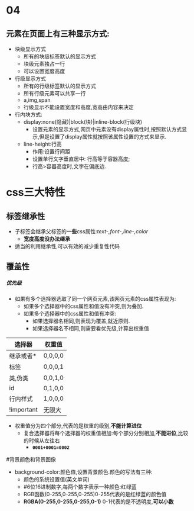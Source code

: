 # 04

## 元素在页面上有三种显示方式:
+ 块级显示方式
    + 所有的块级标签默认的显示方式
    + 块级元素独占一行
    + 可以设置宽度高度
+ 行级显示方式
    + 所有的行级标签默认的显示方式
    + 所有行级元素可以共享一行
    + a,img,span
    + 行级显示不能设置宽度和高度,宽高由内容来决定
+ 行内块方式:
    + display:none(隐藏)|block(块)|inline-block(行级块)
        + 设置元素的显示方式,网页中元素没有display属性时,按照默认方式显示,但是设置了display属性就按照该属性设置的方式来显示.
    + line-height:行高
        + 作用:设置行间距
        + 设置单行文字垂直居中: 行高等于容器高度;
        + 行高>容器高度时,文字在偏底边.

# css三大特性
## 标签继承性
+ 子标签会继承父标签的**一些**css属性:*text-,font-,line-,color*
    + **宽度高度没办法继承**
+ 适当的利用继承性,可以有效的减少重复性代码
## 覆盖性
##### 优先级
+ 如果有多个选择器选取了同一个网页元素,该网页元素的css属性表现为:
    + 如果多个选择器中的css属性和值没有冲突,则为叠加.
    + 如果多个选择器中的css属性和值有冲突:
        + 如果选择器名相同,则表现为覆盖,就近原则.
        + 如果选择器名不相同,则需要看优先级,计算出权重值

|选择器|权重值|
|-|-|
|继承或者*|0,0,0,0|
|标签|0,0,0,1|
|类,伪类|0,0,1,0|
|id|0,1,0,0|
|行内样式|1,0,0,0|
|!important|无限大|
+ 权重值分为四个部分,代表的是权重的级别,**不能计算进位**
    + 复合选择器将每个选择器的权重值相加:每个部分分别相加,**不能进位**,比较的时候从左往右
        + **`0001+0001=0002`**

#背景颜色和背景图像
+ background-color:颜色值,设置背景颜色.颜色的写法有三种:
    + 颜色的系统设置值(英文单词)
    + #6位16进制数字,每两个数字表示一种颜色:红绿蓝
    + RGB函数(0-255,0-255,0-255)0-255代表的是红绿蓝的颜色值
    + **RGBA(0-255,0-255,0-255,0-1)** 0-1代表的是不透明度,**可以小数**